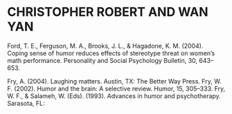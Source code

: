 # CHRISTOPHER ROBERT AND WAN YAN

Ford, T. E., Ferguson, M. A., Brooks, J. L., & Hagadone, K. M. (2004). Coping sense of humor reduces effects of stereotype threat on women’s math performance. Personality and Social Psychology Bulletin, 30, 643–653.

Fry, A. (2004). Laughing matters. Austin, TX: The Better Way Press. Fry, W. F. (2002). Humor and the brain: A selective review. Humor, 15, 305–333. Fry, W. F., & Salameh, W. (Eds). (1993). Advances in humor and psychotherapy. Sarasota, FL: